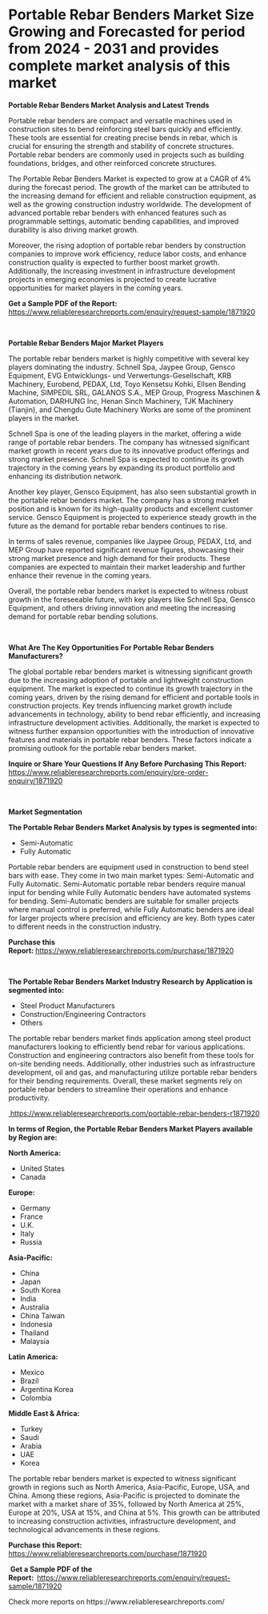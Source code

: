 <p><h1>Portable Rebar Benders Market Size Growing and Forecasted for period from 2024 - 2031 and provides complete market analysis of this market</h1></p><p><strong>Portable Rebar Benders Market Analysis and Latest Trends</strong></p>
<p><p>Portable rebar benders are compact and versatile machines used in construction sites to bend reinforcing steel bars quickly and efficiently. These tools are essential for creating precise bends in rebar, which is crucial for ensuring the strength and stability of concrete structures. Portable rebar benders are commonly used in projects such as building foundations, bridges, and other reinforced concrete structures.</p><p>The Portable Rebar Benders Market is expected to grow at a CAGR of 4% during the forecast period. The growth of the market can be attributed to the increasing demand for efficient and reliable construction equipment, as well as the growing construction industry worldwide. The development of advanced portable rebar benders with enhanced features such as programmable settings, automatic bending capabilities, and improved durability is also driving market growth.</p><p>Moreover, the rising adoption of portable rebar benders by construction companies to improve work efficiency, reduce labor costs, and enhance construction quality is expected to further boost market growth. Additionally, the increasing investment in infrastructure development projects in emerging economies is projected to create lucrative opportunities for market players in the coming years.</p></p>
<p><strong>Get a Sample PDF of the Report:&nbsp;</strong> <a href="https://www.reliableresearchreports.com/enquiry/request-sample/1871920">https://www.reliableresearchreports.com/enquiry/request-sample/1871920</a></p>
<p>&nbsp;</p>
<p><strong>Portable Rebar Benders Major Market Players</strong></p>
<p><p>The portable rebar benders market is highly competitive with several key players dominating the industry. Schnell Spa, Jaypee Group, Gensco Equipment, EVG Entwicklungs- und Verwertungs-Gesellschaft, KRB Machinery, Eurobend, PEDAX, Ltd, Toyo Kensetsu Kohki, Ellsen Bending Machine, SIMPEDIL SRL, GALANOS S.A., MEP Group, Progress Maschinen & Automation, DARHUNG Inc, Henan Sinch Machinery, TJK Machinery (Tianjin), and Chengdu Gute Machinery Works are some of the prominent players in the market.</p><p>Schnell Spa is one of the leading players in the market, offering a wide range of portable rebar benders. The company has witnessed significant market growth in recent years due to its innovative product offerings and strong market presence. Schnell Spa is expected to continue its growth trajectory in the coming years by expanding its product portfolio and enhancing its distribution network.</p><p>Another key player, Gensco Equipment, has also seen substantial growth in the portable rebar benders market. The company has a strong market position and is known for its high-quality products and excellent customer service. Gensco Equipment is projected to experience steady growth in the future as the demand for portable rebar benders continues to rise.</p><p>In terms of sales revenue, companies like Jaypee Group, PEDAX, Ltd, and MEP Group have reported significant revenue figures, showcasing their strong market presence and high demand for their products. These companies are expected to maintain their market leadership and further enhance their revenue in the coming years.</p><p>Overall, the portable rebar benders market is expected to witness robust growth in the foreseeable future, with key players like Schnell Spa, Gensco Equipment, and others driving innovation and meeting the increasing demand for portable rebar bending solutions.</p></p>
<p>&nbsp;</p>
<p><strong>What Are The Key Opportunities For Portable Rebar Benders Manufacturers?</strong></p>
<p><p>The global portable rebar benders market is witnessing significant growth due to the increasing adoption of portable and lightweight construction equipment. The market is expected to continue its growth trajectory in the coming years, driven by the rising demand for efficient and portable tools in construction projects. Key trends influencing market growth include advancements in technology, ability to bend rebar efficiently, and increasing infrastructure development activities. Additionally, the market is expected to witness further expansion opportunities with the introduction of innovative features and materials in portable rebar benders. These factors indicate a promising outlook for the portable rebar benders market.</p></p>
<p><strong>Inquire or Share Your Questions If Any Before Purchasing This Report:</strong> <a href="https://www.reliableresearchreports.com/enquiry/pre-order-enquiry/1871920">https://www.reliableresearchreports.com/enquiry/pre-order-enquiry/1871920</a></p>
<p>&nbsp;</p>
<p><strong>Market Segmentation</strong></p>
<p><strong>The Portable Rebar Benders Market Analysis by types is segmented into:</strong></p>
<p><ul><li>Semi-Automatic</li><li>Fully Automatic</li></ul></p>
<p><p>Portable rebar benders are equipment used in construction to bend steel bars with ease. They come in two main market types: Semi-Automatic and Fully Automatic. Semi-Automatic portable rebar benders require manual input for bending while Fully Automatic benders have automated systems for bending. Semi-Automatic benders are suitable for smaller projects where manual control is preferred, while Fully Automatic benders are ideal for larger projects where precision and efficiency are key. Both types cater to different needs in the construction industry.</p></p>
<p><strong>Purchase this Report:&nbsp;</strong><a href="https://www.reliableresearchreports.com/purchase/1871920">https://www.reliableresearchreports.com/purchase/1871920</a></p>
<p>&nbsp;</p>
<p><strong>The Portable Rebar Benders Market Industry Research by Application is segmented into:</strong></p>
<p><ul><li>Steel Product Manufacturers</li><li>Construction/Engineering Contractors</li><li>Others</li></ul></p>
<p><p>The portable rebar benders market finds application among steel product manufacturers looking to efficiently bend rebar for various applications. Construction and engineering contractors also benefit from these tools for on-site bending needs. Additionally, other industries such as infrastructure development, oil and gas, and manufacturing utilize portable rebar benders for their bending requirements. Overall, these market segments rely on portable rebar benders to streamline their operations and enhance productivity.</p></p>
<p><a href="https://www.reliableresearchreports.com/portable-rebar-benders-r1871920">&nbsp;https://www.reliableresearchreports.com/portable-rebar-benders-r1871920</a></p>
<p><strong>In terms of Region, the Portable Rebar Benders Market Players available by Region are:</strong></p>
<p>
    <p> <strong> North America: </strong>
        <ul>
            <li>United States</li>
            <li>Canada</li>
        </ul>
        </p> 
    <p> <strong> Europe: </strong>
        <ul>
            <li>Germany</li>
            <li>France</li>
            <li>U.K.</li>
            <li>Italy</li>
            <li>Russia</li>
        </ul>
        </p> 
    <p> <strong> Asia-Pacific: </strong>
        <ul>
            <li>China</li>
            <li>Japan</li>
            <li>South Korea</li>
            <li>India</li>
            <li>Australia</li>
            <li>China Taiwan</li>
            <li>Indonesia</li>
            <li>Thailand</li>
            <li>Malaysia</li>
        </ul>
        </p> 
    <p> <strong> Latin America: </strong>
        <ul>
            <li>Mexico</li>
            <li>Brazil</li>
            <li>Argentina Korea</li>
            <li>Colombia</li>
        </ul>
        </p> 
    <p> <strong> Middle East & Africa: </strong>
        <ul>
            <li>Turkey</li>
            <li>Saudi</li>
            <li>Arabia</li>
            <li>UAE</li>
            <li>Korea</li>
        </ul>
    </p>
    </p>
<p><p>The portable rebar benders market is expected to witness significant growth in regions such as North America, Asia-Pacific, Europe, USA, and China. Among these regions, Asia-Pacific is projected to dominate the market with a market share of 35%, followed by North America at 25%, Europe at 20%, USA at 15%, and China at 5%. This growth can be attributed to increasing construction activities, infrastructure development, and technological advancements in these regions.</p></p>
<p><strong>Purchase this Report: </strong><a href="https://www.reliableresearchreports.com/purchase/1871920">https://www.reliableresearchreports.com/purchase/1871920</a></p>
<p>&nbsp;<strong>Get a Sample PDF of the Report:&nbsp;&nbsp;</strong><a href="https://www.reliableresearchreports.com/enquiry/request-sample/1871920">https://www.reliableresearchreports.com/enquiry/request-sample/1871920</a></p>
<p><strong></strong></p>
<p>Check more reports on https://www.reliableresearchreports.com/</p>